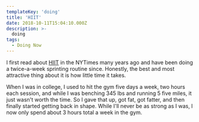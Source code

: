 ```yaml
---
templateKey: 'doing'
title: 'HIIT'
date: 2018-10-11T15:04:10.000Z
description: >-
  doing
tags:
  - Doing Now
---
```


I first read about [HIIT](https://www.nytimes.com/2017/07/12/well/move/high-intensity-workouts-may-be-good-at-any-age.html) in the NYTimes many years ago and have been doing a twice-a-week sprinting routine since. Honestly, the best and most attractive thing about it is how little time it takes.

When I was in college, I used to hit the gym five days a week, two hours each session, and while I was benching 345 lbs and running 5 five miles, it just wasn't worth the time. So I gave that up, got fat, got fatter, and then finally started getting back in shape. While I'll never be as strong as I was, I now only spend about 3 hours total a week in the gym.
